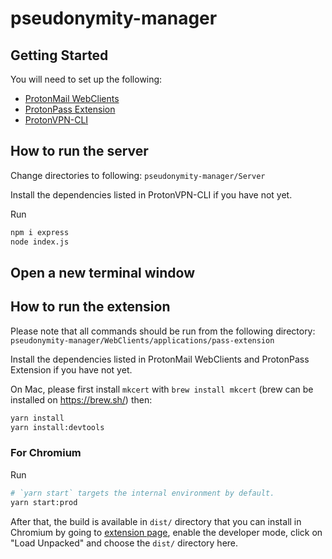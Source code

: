 # pseudonymity-manager

## Getting Started
You will need to set up the following:
- [ProtonMail WebClients](https://github.com/ProtonMail/WebClients/tree/main/applications)
- [ProtonPass Extension](https://github.com/ProtonMail/WebClients/tree/main/applications/pass-extension)
- [ProtonVPN-CLI](https://github.com/Rafficer/linux-cli-community#protonvpn-cli)

## How to run the server
Change directories to following: 
`pseudonymity-manager/Server`

Install the dependencies listed in ProtonVPN-CLI if you have not yet. 

Run

```bash
npm i express
node index.js
```

## Open a new terminal window


## How to run the extension

Please note that all commands should be run from the following directory: 
`pseudonymity-manager/WebClients/applications/pass-extension`

Install the dependencies listed in ProtonMail WebClients and ProtonPass Extension if you have not yet. 

On Mac, please first install `mkcert` with `brew install mkcert` (brew can be installed on https://brew.sh/) then:

```bash
yarn install
yarn install:devtools
```

### For Chromium

Run

```bash
# `yarn start` targets the internal environment by default.
yarn start:prod
```

After that, the build is available in `dist/` directory that you can install in Chromium by going to [extension page](chrome://extensions/), enable the developer mode, click on "Load Unpacked" and choose the `dist/` directory here.
